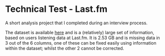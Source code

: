# Technical Test - Last.fm

A short analysis project that I completed during an interview process. 

The dataset is available [here](https://www.kaggle.com/mcortesdf/lastfm) and is a (relatively) large set of information,
based on users listening data at Last.fm. It is 2.53 GB and is missing data in 3 out of the 6 columns, one of these 
can be fixed easily using information within the dataset; whilst the other 2 cannot be corrected.
